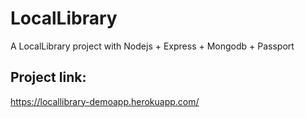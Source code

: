 # LocalLibrary
A LocalLibrary project with Nodejs + Express + Mongodb + Passport

## Project link: 
https://locallibrary-demoapp.herokuapp.com/
